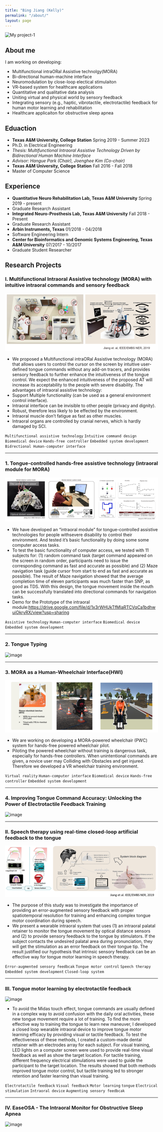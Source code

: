 ```yaml
---
title: "Bing Jiang (Kelly)"
permalink: "/about/"
layout: page
---
```

![My project-1](https://user-images.githubusercontent.com/47716688/222044444-f4520f74-4094-4698-a843-b0b47172740b.png)

## About me

I am working on developing: 
- Multifunctional intraORal Assistive technolgy(MORA)
- Bi-directional human-machine interface
- Neuromodulation by close-loop electical stimulaiton
- VR-based system for healthcare applications
- Quantitative and qualitative data analysis
- Uniting virtual and physical world by sensory feedback 
- Integrating sensory (e.g., haptic, vibrotactile, electrotactile) feedback for human motor learning and rehabilitation
- Healthcare applicaiton for obstructive sleep apnea

## Eduaction

- **Texas A&M University, College Station**        Spring 2019 - Summer 2023
- Ph.D. in Electrical Engineering
- *Thesis: Multifunctional Intraoral Assistive Technology Driven by Bidirectional Human Machine Interface* 
- *Advisor: Hangue Park (Chair), Joenghee Kim (Co-chair)*
- **Texas A&M University, College Station**			Fall 2016 - Fall 2018
- Master of Computer Science	


## Experience

- **Quantitative Neuro Rehabilitation Lab, Texas A&M University**    	 			Spring 2019 - present
- Graduate Research Assistant
- **Integrated Neuro-Prosthesis Lab, Texas A&M University**   	  		 			   Fall 2018 - Present
- Graduate Research Assistant
- **Arbin Instruments, Texas**										    			                           01/2018 - 04/2018
- Software Engineering Intern
- **Center for Bioinformatics and Genomic Systems Engineering, Texas A&M University**		07/2017 - 10/2017
- Graduate Student Researcher 

## Research Projects

### I. Multifunctional Intraoral Assistive technology (MORA) with intuitive intraoral commands and sensory feedback

> 
![image](assets/2_MORA.PNG)

- We proposed a Multifunctional intraORal Assistive technology (MORA) that allows users to control the cursor on the screen by intuitive user-defined tongue commands
without any add-on tracers, and provides sensory feedback to further enhance the intuitiveness of the tongue control. We expect the enhanced intuitiveness of the
proposed AT will increase its acceptability to the people with severe disability. 
The advantages of intraoral assistive technology:
- Support Multiple functionality (can be used as a general environment control interface).
- Intraoral interface can be invisible to other people (privacy and dignity).
- Robust, therefore less likely to be effected by the environment.
- Intraoral muscle don’t fatigue as fast as other muscles.
- Intraoral organs are controlled by cranial nerves, which is hardly damaged by SCI.


`Multifunctional assistive technology` `Intuitive command design`  `Biomedical device` `Hands-free controller` `Embedded system development` `Bidrectional Human-computer interface`

---
### 1. Tongue-controlled hands-free assistive technology (intraoral module for MORA)
> 
![image](1_MORA.png)

- We have developed an “intraoral module” for tongue-controlled assistive technologies for people withsevere disability to control their environment. And tested it’s basic functionality by doing some some computer access tasks.
- To test the basic functionality of computer access, we tested with 11 subjects for: (1) random command task (target command appeared on the screen in random order, participants need to issue the corresponding command as fast and accurate as possible) and (2) Maze navigation task (guide cursor from start to end as fast and accurate as possible). The result of Maze navigation showed that the average completion time of eleven participants was much faster than SNP, as good as TDS. With this design, the tongue movement inside the mouth can be successfully translated into directional commands for navigation tasks.
- Demo for the Prototype of the intraoral module:https://drive.google.com/file/d/1x3rWHUkTfMlaRTCVqCa1bdhwuiOkryRX/view?usp=sharing

`Assistive technology` `Human-computer interface` `Biomedical device`  `Embedded system development`

---
### 2. Tongue Typing
![image](https://user-images.githubusercontent.com/47716688/216877792-f9dc553f-f133-4010-85de-678d5fec4e49.png)

---
### 3. MORA as a Human-Wheelchair Interface(HWI)
 
![image](assets/HWI.PNG)

 
- We are working on developing a MORA-powered wheelchair (PWC) system for hands-free powered wheelchair pilot.
- Piloting the powered wheelchair without training is dangerous task, especially for hands-free controllers. When unintentional commands are given, a novice user may Colliding with Obstacles and get injured. Therefore we developed a VR wheelchair training environment.

`Virtual reality` `Human-computer interface` `Biomedical device` `Hands-free controller` `Embedded system development`

---
### 4. Improving Tongue Command Accuracy: Unlocking the Power of Electrotactile Feedback Training
![image](https://user-images.githubusercontent.com/47716688/219388918-ba0fd0e3-9543-4f59-a97e-61cc7d6caa98.png)

---
### II. Speech therapy using real-time closed-loop artificial feedback to the tongue 
 
![image](assets/Speech_therapy.PNG)
 
- The purpose of this study was to investigate the importance of providing an error-augmented sensory feedback with proper spatiotemporal resolution for training and enhancing complex tongue motor coordination during speech. 
- We present a wearable intraoral system that uses (1) an intraoral palatal retainer to monitor the tongue movement by optical distance sensors and (2) to provide sensory feedback to the tongue by stimulators. If the subject contacts the undesired palatal area during pronunciation, they will get the stimulation as an error feedback on their tongue tip. The result justified our hypothesis that intrinsic sensory feedback can be an effective way for tongue motor learning in speech therapy.

`Error-augmented sensory feedbcak` `Tongue motor control` `Speech therapy` `Embedded system development` `Closed-loop system`

---
### III. Tongue motor learning by electrotactile feedback 

![image](https://user-images.githubusercontent.com/47716688/217036532-b7246df9-5078-443f-a269-7ac71d1305f5.png)

- To avoid the Midas touch effect, tongue commands are usually defined in a complex way to avoid confusion with the daily oral activities, these new tongue movement require a lot of training. To find the more effective way to training the tongue to learn new maneuver, I developed a closed loop wearable intraoral device to improve tongue motor learning efficacy by providing visual or tactile feedback. To test the effectiveness of these methods, I created a custom-made dental retainer with an electrodes array for each subject. For visual training, LED lights on a computer screen were used to provide real-time visual feedback as well as show the target location. For tactile training, different frequency electrical stimulations were used to guide the participant to the target location. The results showed that both methods improved tongue motor control, but tactile training led to stronger retention and faster learning than visual training.

`Electrotactile feedback` `Visual feedback` `Motor learning` `tongue` `Electrical stimulation` `Intraoral device` `Augmenting sensory feedbcak` 

---

### IV. EaseOSA - The Intraoral Monitor for Obstructive Sleep Apnea
![image](https://user-images.githubusercontent.com/47716688/219388819-dd760d82-9a7d-4d21-a144-f6d24c700b34.png)

